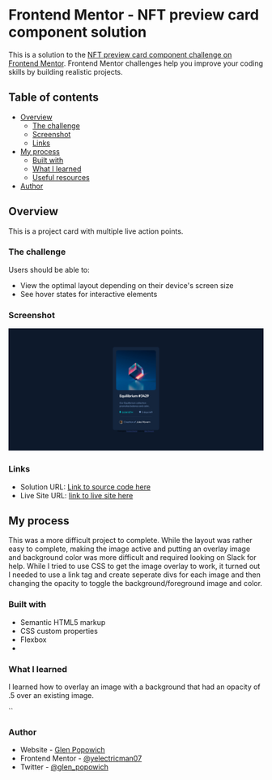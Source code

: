 # Frontend Mentor - NFT preview card component solution

This is a solution to the [NFT preview card component challenge on Frontend Mentor](https://www.frontendmentor.io/challenges/nft-preview-card-component-SbdUL_w0U). Frontend Mentor challenges help you improve your coding skills by building realistic projects.

## Table of contents

- [Overview](#overview)
  - [The challenge](#the-challenge)
  - [Screenshot](#screenshot)
  - [Links](#links)
- [My process](#my-process)
  - [Built with](#built-with)
  - [What I learned](#what-i-learned)
  - [Useful resources](#useful-resources)
- [Author](#author)

## Overview

This is a project card with multiple live action points.

### The challenge

Users should be able to:

- View the optimal layout depending on their device's screen size
- See hover states for interactive elements

### Screenshot

![](./screenshot.png)

### Links

- Solution URL: [Link to source code here](https://https://github.com/electricman07/nft-preview-card-component-main)
- Live Site URL: [link to live site here](https://nft-preview-card-component-wheat-tau.vercel.app/)

## My process

This was a more difficult project to complete. While the layout was rather easy to complete, making the image active and putting an overlay image and background color was more difficult and required looking on Slack for help. While I tried to use CSS to get the image overlay to work, it turned out I needed to use a link tag and create seperate divs for each image and then changing the opacity to toggle the background/foreground image and color.

### Built with

- Semantic HTML5 markup
- CSS custom properties
- Flexbox
-

### What I learned

I learned how to overlay an image with a background that had an opacity of .5 over an existing image.

``

### Author

- Website - [Glen Popowich](https://https://github.com/electricman07)
- Frontend Mentor - [@yelectricman07](https://www.frontendmentor.io/profile/electricman07)
- Twitter - [@glen_popowich](https://www.twitter.com/glen_popowich)
